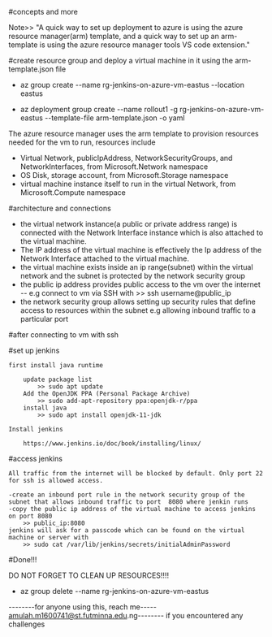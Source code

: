 
#concepts and more

Note>> "A quick way to set up deployment to azure is using the azure resource manager(arm) template, and a quick way to set up an arm-template is using 
the azure resource manager tools VS code extension."

#create resource group and deploy a virtual machine in it using the arm-template.json file

- az group create --name rg-jenkins-on-azure-vm-eastus --location eastus

- az deployment group create --name rollout1 -g rg-jenkins-on-azure-vm-eastus --template-file arm-template.json -o yaml

The azure resource manager uses the arm template to provision resources needed for the vm to run, resources include
- Virtual Network, publicIpAddress, NetworkSecurityGroups, and NetworkInterfaces, from Microsoft.Network namespace
- OS Disk, storage account, from Microsoft.Storage namespace
- virtual machine instance itself to run in the virtual Network, from Microsoft.Compute namespace

#architecture and connections

- the virtual network instance(a public or private address range) is connected with the Network Interface instance which is also attached to the virtual machine.
- The IP address of the virtual machine is effectively the Ip address of the Network Interface attached to the virtual machine.
- the virtual machine exists inside an ip range(subnet) within  the virtual network and the subnet is protected by the network security group
- the public ip address provides public access to the vm over the internet
    -- e.g connect to vm via SSH with >> ssh username@public_ip
- the network security group allows setting up security rules that define access to resources within the subnet e.g allowing inbound traffic to 
  a particular port
    
#after connecting to vm with ssh

#set up jenkins

    first install java runtime

        update package list
            >> sudo apt update
        Add the OpenJDK PPA (Personal Package Archive)
            >> sudo add-apt-repository ppa:openjdk-r/ppa
        install java
            >> sudo apt install openjdk-11-jdk
            
    Install jenkins

        https://www.jenkins.io/doc/book/installing/linux/

#access jenkins

    All traffic from the internet will be blocked by default. Only port 22 for ssh is allowed access.

    -create an inbound port rule in the network security group of the subnet that allows inbound traffic to port  8080 where jenkin runs
    -copy the public ip address of the virtual machine to access jenkins on port 8080
        >> public_ip:8080
    jenkins will ask for a passcode which can be found on the virtual machine or server with
        >> sudo cat /var/lib/jenkins/secrets/initialAdminPassword

#Done!!! 


DO NOT FORGET TO CLEAN UP RESOURCES!!!!

- az group delete --name rg-jenkins-on-azure-vm-eastus






--------for anyone using this, reach me----- amulah.m1600741@st.futminna.edu.ng-------- if you encountered any challenges

    


